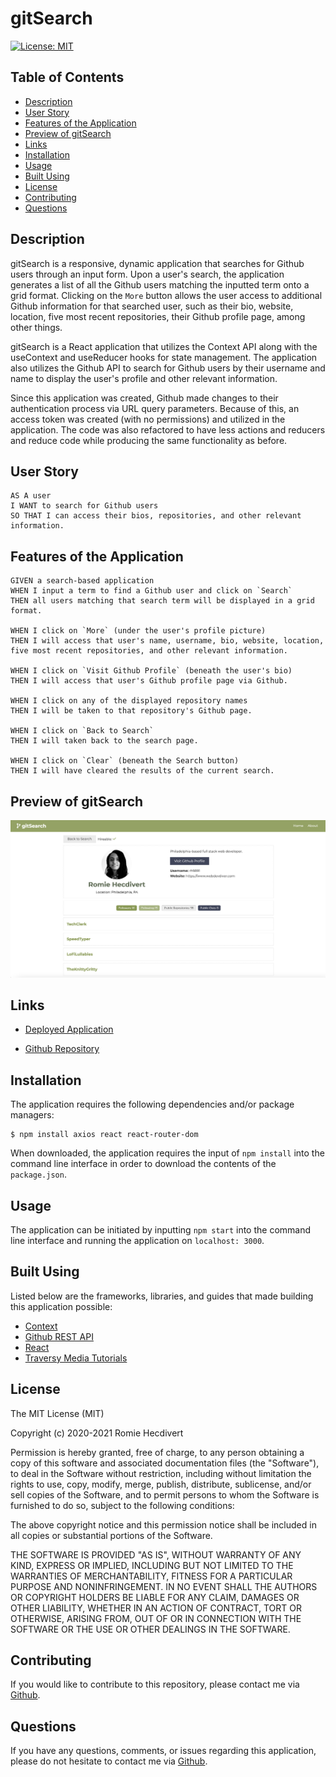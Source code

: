# gitSearch

[![License: MIT](https://img.shields.io/badge/License-MIT-yellow.svg)](https://opensource.org/licenses/MIT)

## Table of Contents

- [Description](#description)
- [User Story](#user-story)
- [Features of the Application](#features-of-the-application)
- [Preview of gitSearch](#preview-of-gitsearch)
- [Links](#links)
- [Installation](#installation)
- [Usage](#usage)
- [Built Using](#built-using)
- [License](#license)
- [Contributing](#contributing)
- [Questions](#questions)

## Description

gitSearch is a responsive, dynamic application that searches for Github users through an input form. Upon a user's search, the application generates a list of all the Github users matching the inputted term onto a grid format. Clicking on the `More` button allows the user access to additional Github information for that searched user, such as their bio, website, location, five most recent repositories, their Github profile page, among other things.

gitSearch is a React application that utilizes the Context API along with the useContext and useReducer hooks for state management. The application also utilizes the Github API to search for Github users by their username and name to display the user's profile and other relevant information.

Since this application was created, Github made changes to their authentication process via URL query parameters. Because of this, an access token was created (with no permissions) and utilized in the application. The code was also refactored to have less actions and reducers and reduce code while producing the same functionality as before.

## User Story

```
AS A user
I WANT to search for Github users
SO THAT I can access their bios, repositories, and other relevant information.
```

## Features of the Application

```
GIVEN a search-based application
WHEN I input a term to find a Github user and click on `Search`
THEN all users matching that search term will be displayed in a grid format.

WHEN I click on `More` (under the user's profile picture)
THEN I will access that user's name, username, bio, website, location, five most recent repositories, and other relevant information.

WHEN I click on `Visit Github Profile` (beneath the user's bio)
THEN I will access that user's Github profile page via Github.

WHEN I click on any of the displayed repository names
THEN I will be taken to that repository's Github page.

WHEN I click on `Back to Search`
THEN I will taken back to the search page.

WHEN I click on `Clear` (beneath the Search button)
THEN I will have cleared the results of the current search.
```

## Preview of gitSearch

![gitSearch Preview](assets/images/gitSearchPreview.png)

## Links

- [Deployed Application](https://find-users-on-github.netlify.app/)

- [Github Repository](https://github.com/rh9891/GithubFinder)

## Installation

The application requires the following dependencies and/or package managers:

```
$ npm install axios react react-router-dom
```

When downloaded, the application requires the input of `npm install` into the command line interface in order to download the contents of the `package.json`.

## Usage

The application can be initiated by inputting `npm start` into the command line interface and running the application on `localhost: 3000`.

## Built Using

Listed below are the frameworks, libraries, and guides that made building this application possible:

- [Context](https://reactjs.org/docs/context.html)
- [Github REST API](https://docs.github.com/en/rest/overview)
- [React](https://reactjs.org/docs/getting-started.html)
- [Traversy Media Tutorials](https://www.traversymedia.com/)

## License

The MIT License (MIT)

Copyright (c) 2020-2021 Romie Hecdivert

Permission is hereby granted, free of charge, to any person obtaining a copy of this software and associated documentation files (the "Software"), to deal in the Software without restriction, including without limitation the rights to use, copy, modify, merge, publish, distribute, sublicense, and/or sell copies of the Software, and to permit persons to whom the Software is furnished to do so, subject to the following conditions:

The above copyright notice and this permission notice shall be included in all copies or substantial portions of the Software.

THE SOFTWARE IS PROVIDED "AS IS", WITHOUT WARRANTY OF ANY KIND, EXPRESS OR IMPLIED, INCLUDING BUT NOT LIMITED TO THE WARRANTIES OF MERCHANTABILITY, FITNESS FOR A PARTICULAR PURPOSE AND NONINFRINGEMENT. IN NO EVENT SHALL THE AUTHORS OR COPYRIGHT HOLDERS BE LIABLE FOR ANY CLAIM, DAMAGES OR OTHER LIABILITY, WHETHER IN AN ACTION OF CONTRACT, TORT OR OTHERWISE, ARISING FROM, OUT OF OR IN CONNECTION WITH THE SOFTWARE OR THE USE OR OTHER DEALINGS IN THE SOFTWARE.

## Contributing

If you would like to contribute to this repository, please contact me via [Github](https://github.com/rh9891).

## Questions

If you have any questions, comments, or issues regarding this application, please do not hesitate to contact me via [Github](https://github.com/rh9891).
